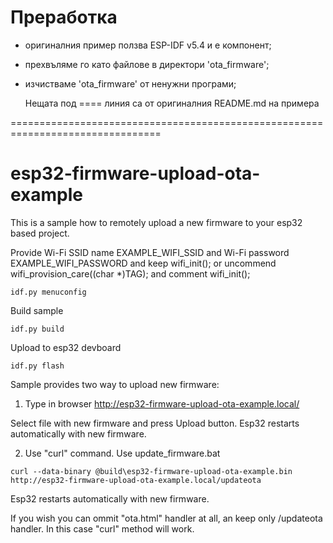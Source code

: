 # Преработка

- оригиналния пример ползва ESP-IDF v5.4 и е компонент;
- прехвъляме го като файлове в директори 'ota_firmware'; 
- изчистваме 'ota_firmware' от ненужни програми; 

  Нещата под ==== линия са от оригиналния README.md на примера

================================================================================

# esp32-firmware-upload-ota-example

This is a sample how to remotely upload a new firmware to your esp32 based project.

Provide Wi-Fi SSID name EXAMPLE_WIFI_SSID and Wi-Fi password EXAMPLE_WIFI_PASSWORD and keep wifi_init();
or uncommend wifi_provision_care((char *)TAG); and comment wifi_init();

```
idf.py menuconfig
```
Build sample
```
idf.py build
```
Upload to esp32 devboard
```
idf.py flash
```
Sample provides two way to upload new firmware:

1. Type in browser http://esp32-firmware-upload-ota-example.local/

Select file with new firmware and press Upload button. Esp32 restarts automatically with new firmware.

2. Use "curl" command. Use update_firmware.bat

```
curl --data-binary @build\esp32-firmware-upload-ota-example.bin http://esp32-firmware-upload-ota-example.local/updateota
```
Esp32 restarts automatically with new firmware.

If you wish you can ommit "ota.html" handler at all, an keep only /updateota handler. In this case "curl" method will work.
